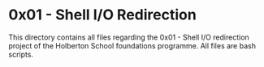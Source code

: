 # 0x01 - Shell I/O Redirection

This directory contains all files regarding the 0x01 - Shell I/O redirection project of the Holberton School foundations programme.
All files are bash scripts.


